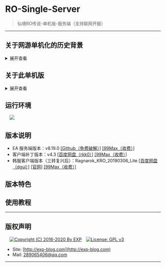 # RO-Single-Server

> 仙境RO传说-单机版-服务端（支持联网开服）

------


## 关于网游单机化的历史背景
<details>
<summary>展开查看</summary>
<br/>

> 参考来源：《[还记得大明湖畔的RO么？一起来搭建自己的仙境传说](http://www.360doc.com/content/15/0713/07/7863900_484558332.shtml)》

所谓的网游单机版，就是把网络游戏服务器架设在自己的电脑上，通过客户端进行本地连接，让 C/S（client/server） 架构在一台计算机上完成，达到网游单机的效果。

RO 在网游中算是一个比较典型的存在，它的服务端只有逻辑代码，体积十分小（大约 200M 左右）。它的大部分的素材渲染都是集中在客户端实现，使得客户端相对庞大（到目前为止已经达到 3 ~ 4G ）。

因此，在架设单机的过程中，更多开发是集中在客户端部分，对官方原版的客户端进行素材扩充与渲染解析，这就是为什么我们玩私服时需要先下载一个韩服/台服/日服的客户端，然后还要下一个私服的客户端补丁覆盖到其中。

而在客户端补丁中，尤其重要的就是登陆器，它的作用是使得官方客户端的连接请求可以指向私服（或本地搭建的服务端），而不是官方服务器。

------

虽然不知道 RO 服务端的源码是否曾经泄露过，但是现在网上充斥着它的大量私服是不争的事实。

不过这些私服服务器，大多都是游戏 <b>模拟器</b>。

模拟器的概念相信很多人都不陌生了，比如在 PC 平台上通过模拟器玩 PS 平台的游戏、玩 GBA 的有游戏等等...

大多数网游的模拟器都是各游戏社区自己组织开发者，通过对游戏客户端进行逆向开发的，模拟服务端的响应行为。

因此不同的模拟器比官方服务器，根据其开发者的水平，会有各种不同程度的 BUG。

简而言之，模拟器就只是官方服务器的一个近似的镜像而已。

------

RO 的模拟器种类有很多，最主流的是 Athena（雅典娜） 系列。

Athena 也有很多系列分支，如曾经国人开发的 cAthena、 日本的 jAthena ，现在还勉强活着的 eAthena 等等...

<b>本单机服务器使用的正正就是 eAthena （下文简称 EA ）</b>。

[EA](https://github.com/eathena/eathena) 是在 Github 上的一个免费开源项目，所以使用 EA 做 RO 模拟器，只要不涉及商业利益就是合法的。 

> 注： EA 的源码是 C 语言写的，需编译使用。 但它的官方域名 eathena.ws 已过期并被挟持，就不要随便打开了

------

这里再扩展介绍一下 SeAthena （下文简称 SeA ）。

它是由 Inkfish 做的一个汉化版 EA ，现在 <b>大部分私服都是使用 SeA 做的</b>。

原因是 SeA 的收费版有很多不错的扩展功能（但免费版则有限制）。

所以如果想搭建自己的 RO 私服，EA 还是比较靠谱的，不仅免费而且方便 DIY 。

但是如果怕麻烦，使用 SeA 也是一个不错的选择，而且 [SeA 的论坛](http://www.4fro.cn/forum.php) 也是一个不错的学习地方。


</details>



## 关于此单机版

<details>
<summary>展开查看</summary>
<br/>

此 RO 单机版是在 [99Max](http://www.99max.me/) 对韩服官方的二次开发基础上，再次进行 <b>破解</b> 的。

之所以要破解，是因为 99Max 原本一直提倡都是做免费的 RO 单机，而且因为坚持与韩服 KRO 同步更新，算是做得不错的。

但是从 v8.11.0 版本（这是 99Max 的二次开发版本号，不是 RO 的版本号）开始，99Max 摒弃了以往的理念、违背了 EA 的协议，开起了淘宝店盈利，实在令人不齿。 那就不要怪我黑吃黑咯。

于是本人花了 ¥200 从 99Max 买了最新的 v8.19.0 的服务端和客户端，然后就有了这个破解版的 RO 单机。

------

顺带一提，破解原理其实很简单。

启动服务端后，不难发现在地图服务器 `map-server.exe` 运行的时候，会弹出一个激活码窗口。

对比 EA 的源码，很明显 99Max 对 `map-server.exe` 加了一个激活用的壳。

该激活码是比较经典的机器码注册方式，点击 `继续试用` 可以获得 30 天的试用期。

通过测试可以发现以下特征：

- 直接修改系统时间到 30 天后，重启服务器就会提示已过期
- 过期后删除服务端再重新解压，依然提示过期，说明记录试用期的时间点不在服务端的文件夹内
- 检查系统 %temp% 目录，点击试用前后并没有生成特别的文件（包括隐藏文件）
- 用 OD 稍微反汇编了一下 `map-server.exe` ，发现大量读写系统注册表的行为
- 社工了一下 99Max 的淘宝客服，他透露了不是联机校验，因为只会对硬盘、 CPU、 主板信息进行识别，所以重装系统不会导致激活失效

综上所述，不难判断 99Max 把试用期写到了系统注册表。

于是科学地监听了注册表的读写，发现每次点击 `继续试用` 的时候，注册表地址 `HKCU\Software\Classes\{49064D4F-D3C0-8818-C173-74BE82606519}` 就会被读写一次。

该注册表项的内容是加密的，虽然不知道加密算法，但是 <b>直接删除该注册表项即可重置试用期</b> 了，这样也省得脱壳了。

为了方便操作，我把此删除动作封装成 DOS 脚本，只要过期后执行一下（未过期也可执行），就可以永久试用了。

> 注：注册表地址 `HKCU` 是 `HKEY_CURRENT_USER` 的缩写

![](https://github.com/lyy289065406/ro-single-server/blob/modify/img/01.png)


</details>



## 运行环境

　![](https://img.shields.io/badge/Platform-Windows%207%2f8%2f10%20x64-brightgreen.svg) 



## 版本说明

- EA 服务端版本：v8.19.0 [\[Github（免费破解）\]](https://github.com/lyy289065406/ro-single-server) [\[99Max（收费）\]](http://www.99max.me/thread-12926-1-1.html)
- 客户端补丁版本：v4.3 [\[百度网盘（rkk0）\]](https://pan.baidu.com/s/1qVFAwz55pdz-e_qTyjaXQg) [\[99Max（收费）\]](http://www.99max.me/thread-3674-1-1.html)
- 韩服客户端版本（三转复兴后）：Ragnarok_KRO_20190306_Lite [\[百度网盘（dgui）\]](https://pan.baidu.com/s/1vrh-9wE29tfZvDiS10wkxw) [\[官网\]](http://ro.gnjoy.com/pds/down/) [\[99Max（收费）\]](http://www.99max.me/forum.php?mod=viewthread&tid=485&from=portal)


## 版本特色


## 使用教程





------

## 版权声明

　[![Copyright (C) 2016-2020 By EXP](https://img.shields.io/badge/Copyright%20(C)-2016~2019%20By%20EXP-blue.svg)](http://exp-blog.com)　[![License: GPL v3](https://img.shields.io/badge/License-GPL%20v3-blue.svg)](https://www.gnu.org/licenses/gpl-3.0)
  

- Site: [http://exp-blog.com](http://exp-blog.com) 
- Mail: <a href="mailto:289065406@qq.com?subject=[EXP's Github]%20Your%20Question%20（请写下您的疑问）&amp;body=What%20can%20I%20help%20you?%20（需要我提供什么帮助吗？）">289065406@qq.com</a>


------
